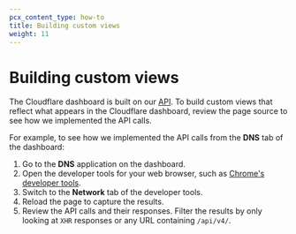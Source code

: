 ```yaml
---
pcx_content_type: how-to
title: Building custom views
weight: 11
---
```


# Building custom views

The Cloudflare dashboard is built on our [API](/api/). To build custom views that reflect what appears in the Cloudflare dashboard, review the page source to see how we implemented the API calls.

For example, to see how we implemented the API calls from the **DNS** tab of the dashboard:

1. Go to the **DNS** application on the dashboard.
2.  Open the developer tools for your web browser, such as [Chrome's developer tools](https://developer.chrome.com/docs/devtools/open/).
3.  Switch to the **Network** tab of the developer tools.
4.  Reload the page to capture the results.
5.  Review the API calls and their responses. Filter the results by only looking at `XHR` responses or any URL containing `/api/v4/`.